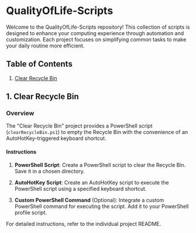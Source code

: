 # QualityOfLife-Scripts

Welcome to the QualityOfLife-Scripts repository! This collection of scripts is designed to enhance your computing experience through automation and customization. Each project focuses on simplifying common tasks to make your daily routine more efficient.

## Table of Contents

1. [Clear Recycle Bin](#clear-recycle-bin)
## 1. Clear Recycle Bin

### Overview

The "Clear Recycle Bin" project provides a PowerShell script (`clearRecycleBin.ps1`) to empty the Recycle Bin with the convenience of an AutoHotKey-triggered keyboard shortcut.

#### Instructions

1. **PowerShell Script**: Create a PowerShell script to clear the Recycle Bin. Save it in a chosen directory.

2. **AutoHotKey Script**: Create an AutoHotKey script to execute the PowerShell script using a specified keyboard shortcut.

3. **Custom PowerShell Command** (Optional): Integrate a custom PowerShell command for executing the script. Add it to your PowerShell profile script.

For detailed instructions, refer to the individual project README.